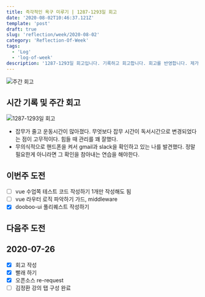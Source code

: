 ```yaml
---
title: 즉각적인 욕구 미루기 | 1287-1293일 회고
date: '2020-08-02T10:46:37.121Z'
template: 'post'
draft: true
slug: 'reflection/week/2020-08-02'
category: 'Reflection-Of-Week'
tags:
  - 'Log'
  - 'log-of-week'
description: '1287-1293일 회고입니다. 기록하고 회고합니다. 회고를 반영합니다. 제가 자라는 방식입니다.'
---
```

![주간 회고](https://imgur.com/PwMHNaY.png)



## 시간 기록 및 주간 회고 

![1287-1293일 회고](.png)
- 잡무가 줄고 운동시간이 많아졌다. 무엇보다 잡무 시간이 독서시간으로 변경되었다는 점이 고무적이다. 힘들 때 관리를 꽤 잘했다. 
- 무의식적으로 핸드폰을 켜서 gmail과 slack을 확인하고 있는 나를 발견했다. 정말 필요한게 아니라면 그 확인을 참아내는 연습을 해야한다.

## 이번주 도전
- [ ] vue 수업쪽 테스트 코드 작성하기 1개만 작성해도 됨
- [ ] vue 라우터 로직 파악하기 가드, middleware 
- [x] dooboo-ui 풀리퀘스트 작성하기 

## 다음주 도전

## 2020-07-26
- [x] 회고 작성 
- [x] 빨래 하기 
- [x] 오픈소스 re-request 
- [ ] 김정환 강의 탭 구성 완료 